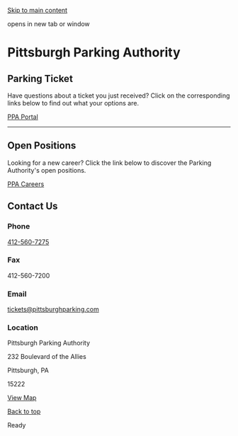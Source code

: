 [Skip to main content](https://www.pittsburghpa.gov/Service-Finder/Pittsburgh-Parking-Authority#main-content)

opens in new tab or window

# Pittsburgh Parking Authority

## Parking Ticket

Have questions about a ticket you just received? Click on the corresponding links below to find out what your options are.

[PPA Portal](https://dsparkingportal.com/pittsburgh)

* * *

## Open Positions

Looking for a new career? Click the link below to discover the Parking Authority's open positions.

[PPA Careers](https://www.pittsburghparking.com/About/Job-Openings)

## Contact Us

### Phone

[412-560-7275](tel:4125607275)

### Fax

412-560-7200

### Email

[tickets@pittsburghparking.com](mailto:tickets@pittsburghparking.com)

### Location

Pittsburgh Parking Authority

232 Boulevard of the Allies

Pittsburgh, PA

15222

[View Map](https://maps.google.com/?q=Pittsburgh%20Parking%20Authority%20232%20Boulevard%20of%20the%20Allies%20%20Pittsburgh,%20PA%2015222)

[Back to top](https://www.pittsburghpa.gov/Service-Finder/Pittsburgh-Parking-Authority#body-top)

Ready
